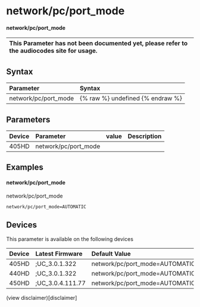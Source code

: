 ﻿---
description: network/pc/port_mode
search:
    keywords: ['network','pc','port_mode']
---

# network/pc/port_mode

#### network/pc/port_mode


| This Parameter has not been documented yet, please refer to the audiocodes site for usage.  |
| :--- |

## Syntax
| Parameter | Syntax |
| :--- | :--- |
|network/pc/port_mode | {% raw %} undefined {% endraw %} |

## Parameters
|Device|Parameter|value|Description|
|:---|:---|:---|:---|
| 405HD | network/pc/port_mode |  |  |

## Examples
#### network/pc/port_mode

network/pc/port_mode

```
network/pc/port_mode=AUTOMATIC
```

## Devices
This parameter is available on the following devices

| Device | Latest Firmware | Default Value |
|:---|:---|:---|
| 405HD | ;UC_3.0.1.322 | network/pc/port_mode=AUTOMATIC 
| 440HD | ;UC_3.0.1.322 | network/pc/port_mode=AUTOMATIC 
| 450HD | ;UC_3.0.4.111.77 | network/pc/port_mode=AUTOMATIC 

(view disclaimer)[disclaimer]

